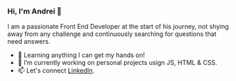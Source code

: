 ### Hi, I'm Andrei 👋
I am a passionate Front End Developer at the start of his journey, not shying away from any challenge and continuously searching for questions that need answers.
- 🌱 Learning anything I can get my hands on!
- 🔭 I’m currently working on personal projects usign JS, HTML & CSS.
- 📫 Let's connect [LinkedIn](https://www.linkedin.com/in/popa-andrei-valentin/).
<!--
**Popa-Andrei-Valentin/Popa-Andrei-Valentin** is a ✨ _special_ ✨ repository because its `README.md` (this file) appears on your GitHub profile.

Here are some ideas to get you started:

- 🔭 I’m currently working on ...
- 🌱 I’m currently learning ...
- 👯 I’m looking to collaborate on ...
- 🤔 I’m looking for help with ...
- 💬 Ask me about ...
- 📫 How to reach me: ...
- 😄 Pronouns: ...
- ⚡ Fun fact: ...
-->

